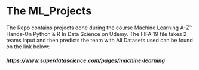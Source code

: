 # The ML_Projects
The Repo contains projects done during the course Machine Learning A-Z™ Hands-On Python & R In Data Science on Udemy. 
The FIFA 19 file takes 2 teams input and then predicts the team with 
All Datasets used can be found on the link below:
##### https://www.superdatascience.com/pages/machine-learning
